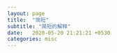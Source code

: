 ```yaml
---
layout: page
title:  "简短"
subtitle: "简短的解释"
date:   2020-05-20 21:21:21 +0530
categories: misc
---
```



